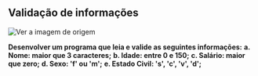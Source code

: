 ## 			**Validação de informações**

![Ver a imagem de origem](https://2.bp.blogspot.com/-kZoWnj100Y8/V0SbrCSve_I/AAAAAAAACbI/C5F6BB76juUojfbm3WMoJAopECWKzInOgCLcB/s1600/valida%25C3%25A7%25C3%25A3o.png)



**Desenvolver um programa que leia e valide as seguintes informações:**
**a. Nome: maior que 3 caracteres;**
**b. Idade: entre 0 e 150;**
**c. Salário: maior que zero;**
**d. Sexo: 'f' ou 'm';**
**e. Estado Civil: 's', 'c', 'v', 'd';**